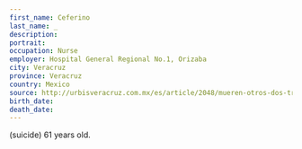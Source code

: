 ```yaml
---
first_name: Ceferino
last_name: _
description: 
portrait: 
occupation: Nurse
employer: Hospital General Regional No.1, Orizaba
city: Veracruz
province: Veracruz
country: Mexico
source: http://urbisveracruz.com.mx/es/article/2048/mueren-otros-dos-trabajadores-de-la-salud-en-la-guerra-contra-el-covid19
birth_date: 
death_date: 
---
```


(suicide) 61 years old.